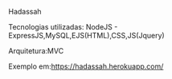 Hadassah

Tecnologias utilizadas: NodeJS - ExpressJS,MySQL,EJS(HTML),CSS,JS(Jquery)

Arquitetura:MVC

Exemplo em:https://hadassah.herokuapp.com/
